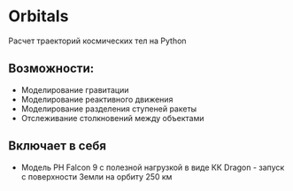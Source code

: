 # Orbitals

Расчет траекторий космических тел на Python

## Возможности:

* Моделирование гравитации
* Моделирование реактивного движения
* Моделирование разделения ступеней ракеты
* Отслеживание столкновений между объектами

## Включает в себя

* Модель РН Falcon 9 с полезной нагрузкой в виде КК Dragon - запуск с поверхности Земли на орбиту 250 км
